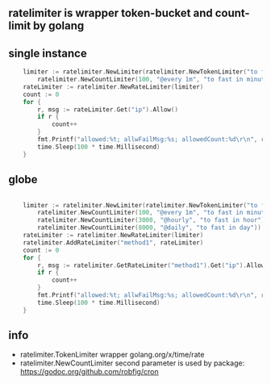 ## ratelimiter is wrapper token-bucket and count-limit by golang 

## single instance

```go
	limiter := ratelimiter.NewLimiter(ratelimiter.NewTokenLimiter("to fast in second", rate.NewLimiter(5, 1)),
		ratelimiter.NewCountLimiter(100, "@every 1m", "to fast in minute"))
	rateLimiter := ratelimiter.NewRateLimiter(limiter)
	count := 0
	for {
		r, msg := rateLimiter.Get("ip").Allow()
		if r {
			count++
		}
		fmt.Printf("allowed:%t; allwFailMsg:%s; allowedCount:%d\r\n", r, msg, count)
		time.Sleep(100 * time.Millisecond)
	}

```


## globe

```go

	limiter := ratelimiter.NewLimiter(ratelimiter.NewTokenLimiter("to fast in second", rate.NewLimiter(5, 1)),
		ratelimiter.NewCountLimiter(100, "@every 1m", "to fast in minute"),
		ratelimiter.NewCountLimiter(3000, "@hourly", "to fast in hour"),
		ratelimiter.NewCountLimiter(8000, "@daily", "to fast in day"))
	rateLimiter := ratelimiter.NewRateLimiter(limiter)
	ratelimiter.AddRateLimiter("method1", rateLimiter)
	count := 0
	for {
		r, msg := ratelimiter.GetRateLimiter("method1").Get("ip").Allow()
		if r {
			count++
		}
		fmt.Printf("allowed:%t; allwFailMsg:%s; allowedCount:%d\r\n", r, msg, count)
		time.Sleep(100 * time.Millisecond)
	}

```

## info

  - ratelimiter.TokenLimiter wrapper golang.org/x/time/rate
  - ratelimiter.NewCountLimiter second parameter is used by package: https://godoc.org/github.com/robfig/cron